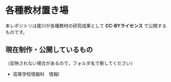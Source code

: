 # 各種教材置き場

本レポジトリは尾川が各種教材の研究成果として **CC-BYライセンス** で公開するものです。

## 現在制作・公開しているもの

（反映されない場合があるので，フォルダ名で察してください）
* 高等学校情報科　情報I
